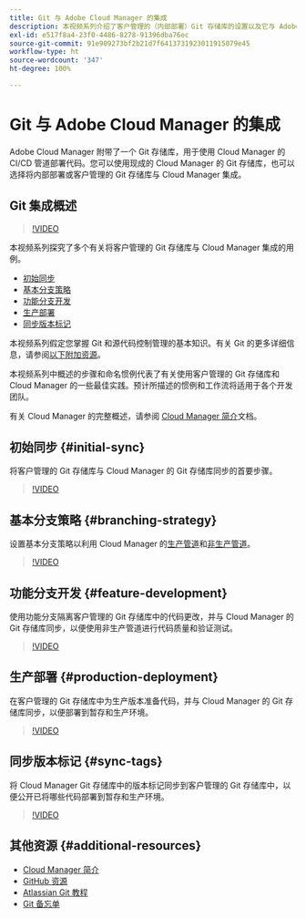 ```yaml
---
title: Git 与 Adobe Cloud Manager 的集成
description: 本视频系列介绍了客户管理的（内部部署）Git 存储库的设置以及它与 Adobe Cloud Manager 的集成。
exl-id: e517f8a4-23f0-4486-8278-91396dba76ec
source-git-commit: 91e909273bf2b21d7f6413731923011915079e45
workflow-type: ht
source-wordcount: '347'
ht-degree: 100%

---
```



# Git 与 Adobe Cloud Manager 的集成

Adobe Cloud Manager 附带了一个 Git 存储库，用于使用 Cloud Manager 的 CI/CD 管道部署代码。您可以使用现成的 Cloud Manager 的 Git 存储库，也可以选择将内部部署或客户管理的 Git 存储库与 Cloud Manager 集成。

## Git 集成概述

>[!VIDEO](https://video.tv.adobe.com/v/28710/)

本视频系列探究了多个有关将客户管理的 Git 存储库与 Cloud Manager 集成的用例。

* [初始同步](#initial-sync)
* [基本分支策略](#branching-strategy)
* [功能分支开发](#feature-development)
* [生产部署](#production-deployment)
* [同步版本标记](#sync-tags)

本视频系列假定您掌握 Git 和源代码控制管理的基本知识。有关 Git 的更多详细信息，请参阅[以下附加资源](#additional-resources)。

本视频系列中概述的步骤和命名惯例代表了有关使用客户管理的 Git 存储库和 Cloud Manager 的一些最佳实践。预计所描述的惯例和工作流将适用于各个开发团队。

有关 Cloud Manager 的完整概述，请参阅 [Cloud Manager 简介](/help/introduction.md)文档。

## 初始同步 {#initial-sync}

将客户管理的 Git 存储库与 Cloud Manager 的 Git 存储库同步的首要步骤。

>[!VIDEO](https://video.tv.adobe.com/v/28711/?quality=12)

## 基本分支策略 {#branching-strategy}

设置基本分支策略以利用 Cloud Manager 的[生产管道](/help/using/production-pipelines.md)和[非生产管道](/help/using/non-production-pipelines.md)。

>[!VIDEO](https://video.tv.adobe.com/v/28712/?quality=12)

## 功能分支开发 {#feature-development}

使用功能分支隔离客户管理的 Git 存储库中的代码更改，并与 Cloud Manager 的 Git 存储库同步，以便使用非生产管道进行代码质量和验证测试。

>[!VIDEO](https://video.tv.adobe.com/v/28723/?quality=12)

## 生产部署 {#production-deployment}

在客户管理的 Git 存储库中为生产版本准备代码，并与 Cloud Manager 的 Git 存储库同步，以便部署到暂存和生产环境。

>[!VIDEO](https://video.tv.adobe.com/v/28724/?quality=12)

## 同步版本标记 {#sync-tags}

将 Cloud Manager Git 存储库中的版本标记同步到客户管理的 Git 存储库中，以便公开已将哪些代码部署到暂存和生产环境。

>[!VIDEO](https://video.tv.adobe.com/v/28725/?quality=12)

## 其他资源 {#additional-resources}

* [Cloud Manager 简介](/help/introduction.md)
* [GitHub 资源](https://try.github.io)
* [Atlassian Git 教程](https://www.atlassian.com/git/tutorials/what-is-version-control)
* [Git 备忘单](https://education.github.com/git-cheat-sheet-education.pdf)
